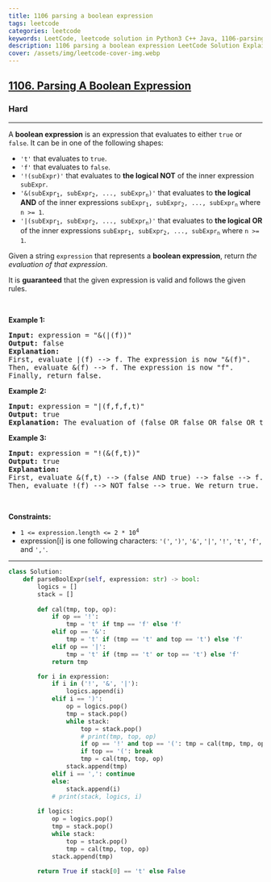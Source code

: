 ```yaml
---
title: 1106 parsing a boolean expression
tags: leetcode
categories: leetcode
keywords: LeetCode, leetcode solution in Python3 C++ Java, 1106-parsing-a-boolean-expression solution
description: 1106 parsing a boolean expression LeetCode Solution Explained
cover: /assets/img/leetcode-cover-img.webp
---
```



<h2><a href="https://leetcode.com/problems/parsing-a-boolean-expression/">1106. Parsing A Boolean Expression</a></h2><h3>Hard</h3><hr><div><p>A <strong>boolean expression</strong> is an expression that evaluates to either <code>true</code> or <code>false</code>. It can be in one of the following shapes:</p>

<ul>
	<li><code>'t'</code> that evaluates to <code>true</code>.</li>
	<li><code>'f'</code> that evaluates to <code>false</code>.</li>
	<li><code>'!(subExpr)'</code> that evaluates to <strong>the logical NOT</strong> of the inner expression <code>subExpr</code>.</li>
	<li><code>'&amp;(subExpr<sub>1</sub>, subExpr<sub>2</sub>, ..., subExpr<sub>n</sub>)'</code> that evaluates to <strong>the logical AND</strong> of the inner expressions <code>subExpr<sub>1</sub>, subExpr<sub>2</sub>, ..., subExpr<sub>n</sub></code> where <code>n &gt;= 1</code>.</li>
	<li><code>'|(subExpr<sub>1</sub>, subExpr<sub>2</sub>, ..., subExpr<sub>n</sub>)'</code> that evaluates to <strong>the logical OR</strong> of the inner expressions <code>subExpr<sub>1</sub>, subExpr<sub>2</sub>, ..., subExpr<sub>n</sub></code> where <code>n &gt;= 1</code>.</li>
</ul>

<p>Given a string <code>expression</code> that represents a <strong>boolean expression</strong>, return <em>the evaluation of that expression</em>.</p>

<p>It is <strong>guaranteed</strong> that the given expression is valid and follows the given rules.</p>

<p>&nbsp;</p>
<p><strong class="example">Example 1:</strong></p>

<pre><strong>Input:</strong> expression = "&amp;(|(f))"
<strong>Output:</strong> false
<strong>Explanation:</strong> 
First, evaluate |(f) --&gt; f. The expression is now "&amp;(f)".
Then, evaluate &amp;(f) --&gt; f. The expression is now "f".
Finally, return false.
</pre>

<p><strong class="example">Example 2:</strong></p>

<pre><strong>Input:</strong> expression = "|(f,f,f,t)"
<strong>Output:</strong> true
<strong>Explanation:</strong> The evaluation of (false OR false OR false OR true) is true.
</pre>

<p><strong class="example">Example 3:</strong></p>

<pre><strong>Input:</strong> expression = "!(&amp;(f,t))"
<strong>Output:</strong> true
<strong>Explanation:</strong> 
First, evaluate &amp;(f,t) --&gt; (false AND true) --&gt; false --&gt; f. The expression is now "!(f)".
Then, evaluate !(f) --&gt; NOT false --&gt; true. We return true.
</pre>

<p>&nbsp;</p>
<p><strong>Constraints:</strong></p>

<ul>
	<li><code>1 &lt;= expression.length &lt;= 2 * 10<sup>4</sup></code></li>
	<li>expression[i] is one following characters: <code>'('</code>, <code>')'</code>, <code>'&amp;'</code>, <code>'|'</code>, <code>'!'</code>, <code>'t'</code>, <code>'f'</code>, and <code>','</code>.</li>
</ul>
</div>

---




```python
class Solution:
    def parseBoolExpr(self, expression: str) -> bool:
        logics = []
        stack = []
        
        def cal(tmp, top, op):
            if op == '!':
                tmp = 't' if tmp == 'f' else 'f'
            elif op == '&':
                tmp = 't' if (tmp == 't' and top == 't') else 'f'
            elif op == '|':
                tmp = 't' if (tmp == 't' or top == 't') else 'f'
            return tmp

        for i in expression:
            if i in ('!', '&', '|'):
                logics.append(i)
            elif i == ')':
                op = logics.pop()
                tmp = stack.pop()
                while stack:
                    top = stack.pop()
                    # print(tmp, top, op)
                    if op == '!' and top == '(': tmp = cal(tmp, tmp, op)
                    if top == '(': break
                    tmp = cal(tmp, top, op)
                stack.append(tmp)
            elif i == ',': continue
            else:
                stack.append(i)
            # print(stack, logics, i)
        
        if logics:
            op = logics.pop()
            tmp = stack.pop()
            while stack:
                top = stack.pop()
                tmp = cal(tmp, top, op)
            stack.append(tmp)
        
        return True if stack[0] == 't' else False
        
                    
                    
```

